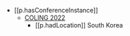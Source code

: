 


- [[p.hasConferenceInstance]]
  - [COLING 2022](https://coling2022.org/)
    - [[p.hadLocation]]  South Korea